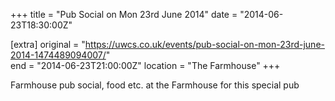+++
title = "Pub Social on Mon 23rd June 2014"
date = "2014-06-23T18:30:00Z"

[extra]
original = "https://uwcs.co.uk/events/pub-social-on-mon-23rd-june-2014-1474489094007/"    
end = "2014-06-23T21:00:00Z"
location = "The Farmhouse"
+++

Farmhouse pub social, food etc. at the Farmhouse for this special pub


